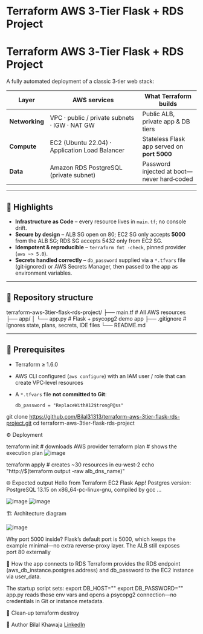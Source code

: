 # Terraform AWS 3‑Tier Flask + RDS Project
# Terraform AWS **3‑Tier Flask + RDS** Project

A fully automated deployment of a classic 3‑tier web stack:

| Layer | AWS services | What Terraform builds |
|-------|--------------|-----------------------|
| **Networking** | VPC · public / private subnets · IGW · NAT GW | Public ALB, private app & DB tiers |
| **Compute** | EC2 (Ubuntu 22.04) · Application Load Balancer | Stateless Flask app served on **port 5000** |
| **Data** | Amazon RDS PostgreSQL (private subnet) | Password injected at boot—never hard‑coded |

---

## 🚀 Highlights

* **Infrastructure as Code** – every resource lives in `main.tf`; no console drift.  
* **Secure by design** – ALB SG open on 80; EC2 SG only accepts **5000** from the ALB SG; RDS SG accepts 5432 only from EC2 SG.  
* **Idempotent & reproducible** – `terraform fmt ‑check`, pinned provider (`aws ~> 5.0`).  
* **Secrets handled correctly** – `db_password` supplied via a `*.tfvars` file (git‑ignored) or AWS Secrets Manager, then passed to the app as environment variables.  

---

## 📂 Repository structure
terraform-aws-3tier-flask-rds-project/ ├── main.tf # All AWS resources ├── app/ │ └── app.py # Flask + psycopg2 demo app ├── .gitignore # Ignores state, plans, secrets, IDE files └── README.md

---

## 🔧 Prerequisites

* Terraform ≥ 1.6.0  
* AWS CLI configured (`aws configure`) with an IAM user / role that can create VPC‑level resources  
* A `*.tfvars` file **not committed to Git**:

  ```hcl
  db_password = "ReplaceWithA12$trongP@ss"
git clone https://github.com/Bilal31313/terraform-aws-3tier-flask-rds-project.git
cd terraform-aws-3tier-flask-rds-project

⚙️ Deployment

terraform init          # downloads AWS provider
terraform plan          # shows the execution plan
![image](https://github.com/user-attachments/assets/bb145083-b243-4f39-aff3-f7fd5d811a11)

terraform apply         # creates ~30 resources in eu‑west‑2
echo "http://$(terraform output -raw alb_dns_name)"

🌐 Expected output
Hello from Terraform EC2 Flask App!
Postgres version: PostgreSQL 13.15 on x86_64-pc-linux-gnu, compiled by gcc ...

![image](https://github.com/user-attachments/assets/039bfff4-3636-4dde-9c91-369688205ce1)
![image](https://github.com/user-attachments/assets/6e03dbed-58a2-4df1-93d4-e7a38644c1d7)

🏗️ Architecture diagram










![image](https://github.com/user-attachments/assets/d2f7ac65-993e-4ee7-a67e-76d78fa0f7aa)






Why port 5000 inside?
Flask’s default port is 5000, which keeps the example minimal—no extra reverse‑proxy layer. The ALB still exposes port 80 externally

🔗 How the app connects to RDS
Terraform provides the RDS endpoint (aws_db_instance.postgres.address) and db_password to the EC2 instance via user_data.

The startup script sets:
export DB_HOST="<actual-endpoint>"
export DB_PASSWORD="<password-from-tfvars-or-secrets-manager>"
app.py reads those env vars and opens a psycopg2 connection—no credentials in Git or instance metadata.

🧹 Clean‑up
terraform destroy

📄 Author
Bilal Khawaja
[LinkedIn](https://linkedin.com/in/bilal-khawaja-65b883243)
